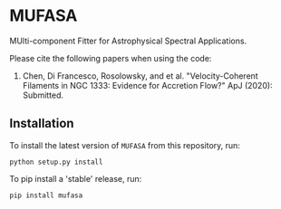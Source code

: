 # MUFASA
MUlti-component Fitter for Astrophysical Spectral Applications.

Please cite the following papers when using the code:
1. Chen, Di Francesco, Rosolowsky, and et al. "Velocity-Coherent Filaments in NGC 1333: Evidence for Accretion Flow?" ApJ (2020): Submitted.

## Installation

To install the latest version of ```MUFASA``` from this repository, run:

```
python setup.py install
```

To pip install a 'stable' release, run:
```
pip install mufasa
```
